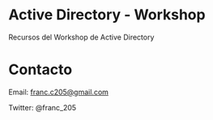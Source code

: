 # Active Directory - Workshop
Recursos del Workshop de Active Directory

# Contacto
Email: franc.c205@gmail.com

Twitter: @franc_205
